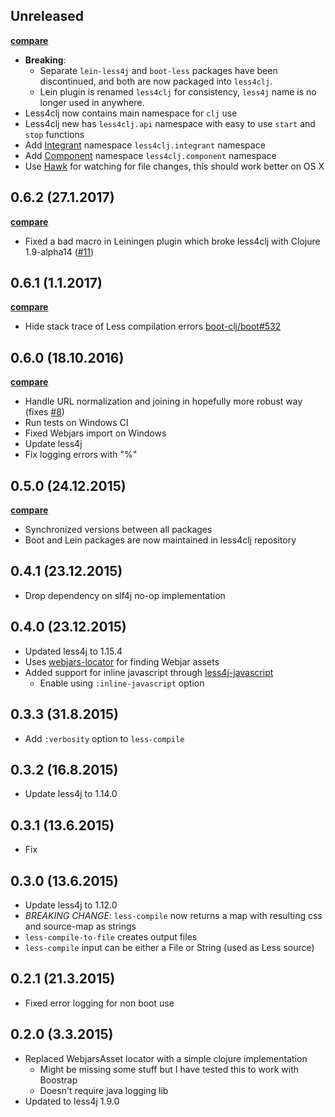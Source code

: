 ## Unreleased

**[compare](https://github.com/Deraen/less4clj/compare/0.6.2...master)**

- **Breaking**:
    - Separate `lein-less4j` and `boot-less` packages have been discontinued,
    and both are now packaged into `less4clj`.
    - Lein plugin is renamed `less4clj` for consistency, `less4j` name is no longer used in anywhere.
- Less4clj now contains main namespace for `clj` use
- Less4clj new has `less4clj.api` namespace with easy to use `start` and `stop` functions
- Add [Integrant](https://github.com/weavejester/integrant) namespace `less4clj.integrant` namespace
- Add [Component](https://github.com/stuartsierra/component) namespace `less4clj.component` namespace
- Use [Hawk](https://github.com/wkf/hawk/) for watching for file changes, this should work better on OS X

## 0.6.2 (27.1.2017)

**[compare](https://github.com/Deraen/less4clj/compare/0.6.1...0.6.2)**

- Fixed a bad macro in Leiningen plugin which broke less4clj with Clojure 1.9-alpha14 ([#11](https://github.com/Deraen/less4clj/pull/11))

## 0.6.1 (1.1.2017)

**[compare](https://github.com/Deraen/less4clj/compare/0.6.0...0.6.1)**

- Hide stack trace of Less compilation errors [boot-clj/boot#532](https://github.com/boot-clj/boot/pull/532)

## 0.6.0 (18.10.2016)

**[compare](https://github.com/Deraen/less4clj/compare/0.5.0...0.6.0)**

- Handle URL normalization and joining in hopefully more robust way (fixes [#8](https://github.com/Deraen/less4clj/issues/8))
- Run tests on Windows CI
- Fixed Webjars import on Windows
- Update less4j
- Fix logging errors with "%"

## 0.5.0 (24.12.2015)

**[compare](https://github.com/Deraen/less4clj/compare/0.4.1...0.5.0)**

- Synchronized versions between all packages
- Boot and Lein packages are now maintained in less4clj repository

## 0.4.1 (23.12.2015)

- Drop dependency on slf4j no-op implementation

## 0.4.0 (23.12.2015)

- Updated less4j to 1.15.4
- Uses [webjars-locator](https://github.com/webjars/webjars-locator) for
finding Webjar assets
- Added support for inline javascript through [less4j-javascript](https://github.com/SomMeri/less4j-javascript)
    - Enable using `:inline-javascript` option

## 0.3.3 (31.8.2015)

- Add `:verbosity` option to `less-compile`

## 0.3.2 (16.8.2015)

- Update less4j to 1.14.0

## 0.3.1 (13.6.2015)

- Fix

## 0.3.0 (13.6.2015)

- Update less4j to 1.12.0
- *BREAKING CHANGE*: `less-compile` now returns a map with
  resulting css and source-map as strings
- `less-compile-to-file` creates output files
- `less-compile` input can be either a File or String (used as Less source)

## 0.2.1 (21.3.2015)

- Fixed error logging for non boot use

## 0.2.0 (3.3.2015)

- Replaced WebjarsAsset locator with a simple clojure implementation
  - Might be missing some stuff but I have tested this to work with Boostrap
  - Doesn't require java logging lib
- Updated to less4j 1.9.0
